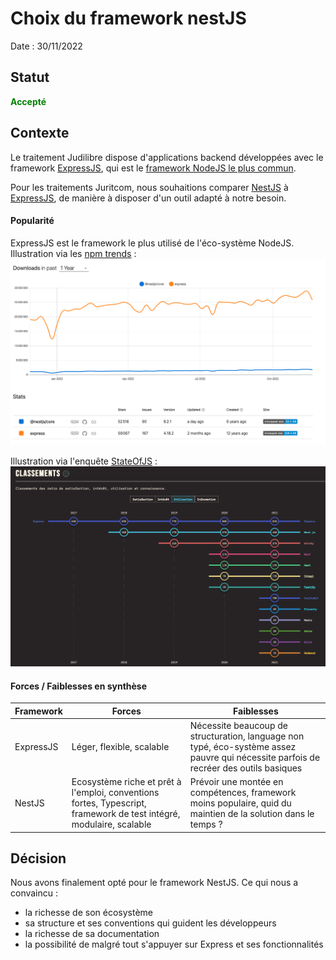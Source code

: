 # Choix du framework nestJS

Date : 30/11/2022

## Statut

**<span style="color:green">Accepté</span>**

## Contexte

Le traitement Judilibre dispose d'applications backend développées avec le framework [ExpressJS](https://expressjs.com/fr/), qui est le [framework NodeJS le plus commun](https://2021.stateofjs.com/fr-FR/libraries/back-end-frameworks/).

Pour les traitements Juritcom, nous souhaitions comparer [NestJS](https://nestjs.com/) à [ExpressJS](https://expressjs.com/fr/), de manière à disposer d'un outil adapté à notre besoin. 

#### Popularité 

ExpressJS est le framework le plus utilisé de l'éco-système NodeJS. 
Illustration via les [npm trends](https://npmtrends.com/@nestjs/core-vs-express) : 
![NPM Trends](../images/0001-npm-trends-2022.png)

Illustration via l'enquête [StateOfJS](https://2021.stateofjs.com/fr-FR/libraries/back-end-frameworks/) : 
![State of JS](../images/0001-state-of-js-2021.png)

#### Forces / Faiblesses en synthèse

| Framework  | Forces | Faiblesses |
|------------|--------|------------|
| ExpressJS  | Léger, flexible, scalable  | Nécessite beaucoup de structuration, language non typé, éco-système assez pauvre qui nécessite parfois de recréer des outils basiques |
| NestJS     | Ecosystème riche et prêt à l'emploi, conventions fortes, Typescript, framework de test intégré, modulaire, scalable | Prévoir une montée en compétences, framework moins populaire, quid du maintien de la solution dans le temps ? |


## Décision

Nous avons finalement opté pour le framework NestJS. Ce qui nous a convaincu : 
- la richesse de son écosystème 
- sa structure et ses conventions qui guident les développeurs
- la richesse de sa documentation
- la possibilité de malgré tout s'appuyer sur Express et ses fonctionnalités